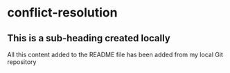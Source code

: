 # conflict-resolution

## This is a sub-heading created locally 

All this content added to the README file has been added from my local Git repository
